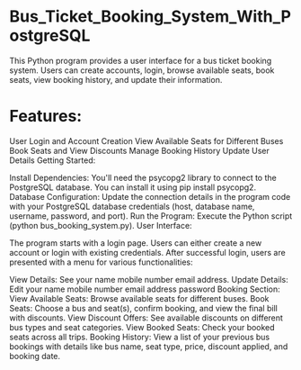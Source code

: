 # Bus_Ticket_Booking_System_With_PostgreSQL

This Python program provides a user interface for a bus ticket booking system. Users can create accounts, login, browse available seats, book seats, view booking history, and update their information.

# Features:

User Login and Account Creation
View Available Seats for Different Buses
Book Seats and View Discounts
Manage Booking History
Update User Details
Getting Started:

Install Dependencies: You'll need the psycopg2 library to connect to the PostgreSQL database. You can install it using pip install psycopg2.
Database Configuration: Update the connection details in the program code with your PostgreSQL database credentials (host, database name, username, password, and port).
Run the Program: Execute the Python script (python bus_booking_system.py).
User Interface:

The program starts with a login page. Users can either create a new account or login with existing credentials. After successful login, users are presented with a menu for various functionalities:

View Details: 
    See your name 
    mobile number 
    email address.
Update Details: 
    Edit your name
    mobile number
    email address
    password
Booking Section:
 View Available Seats: 
     Browse available seats for different buses.
 Book Seats: 
   Choose a bus and seat(s), confirm booking, and view the final bill with discounts.
 View Discount Offers: 
   See available discounts on different bus types and seat categories.
 View Booked Seats: 
   Check your booked seats across all trips.
 Booking History: 
    View a list of your previous bus bookings with details like bus name, seat type, price, discount applied, and booking date.
